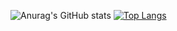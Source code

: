 ![Anurag's GitHub stats](https://github-readme-stats.vercel.app/api?username=noahninja100&show_icons=true&theme=dark&include_all_commits=true%count_private=true)
[![Top Langs](https://github-readme-stats.vercel.app/api/top-langs/?username=noahninja100&layout=compact)](https://github.com/anuraghazra/github-readme-stats)
